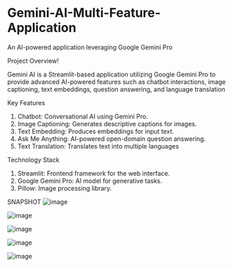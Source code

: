 # Gemini-AI-Multi-Feature-Application
An AI-powered application leveraging Google Gemini Pro


Project Overview!

Gemini AI is a Streamlit-based application utilizing Google Gemini Pro to provide advanced AI-powered features such as chatbot interactions, image captioning, text embeddings, question answering, and language translation

Key Features
1. Chatbot: Conversational AI using Gemini Pro.
2. Image Captioning: Generates descriptive captions for images.
3. Text Embedding: Produces embeddings for input text.
4. Ask Me Anything: AI-powered open-domain question answering.
5. Text Translation: Translates text into multiple languages

Technology Stack

1. Streamlit: Frontend framework for the web interface.
2. Google Gemini Pro: AI model for generative tasks.
3. Pillow: Image processing library.

SNAPSHOT
![image](https://github.com/user-attachments/assets/d7b9657e-1538-4477-9413-588dd79b412e)

![image](https://github.com/user-attachments/assets/4d15a19f-85ff-4e6f-8ee5-9d5e9d9aa1b2)

![image](https://github.com/user-attachments/assets/f40e315e-fdd6-43dd-a7f2-a77bb454a2a2)

![image](https://github.com/user-attachments/assets/9daf7f99-a81b-4215-9bca-aebbcbb6f0a0)

![image](https://github.com/user-attachments/assets/d4d8b3ab-efde-478e-add1-4386e5fd0606)

